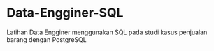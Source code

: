 # Data-Engginer-SQL
Latihan Data Engginer menggunakan SQL pada studi kasus penjualan barang dengan PostgreSQL
